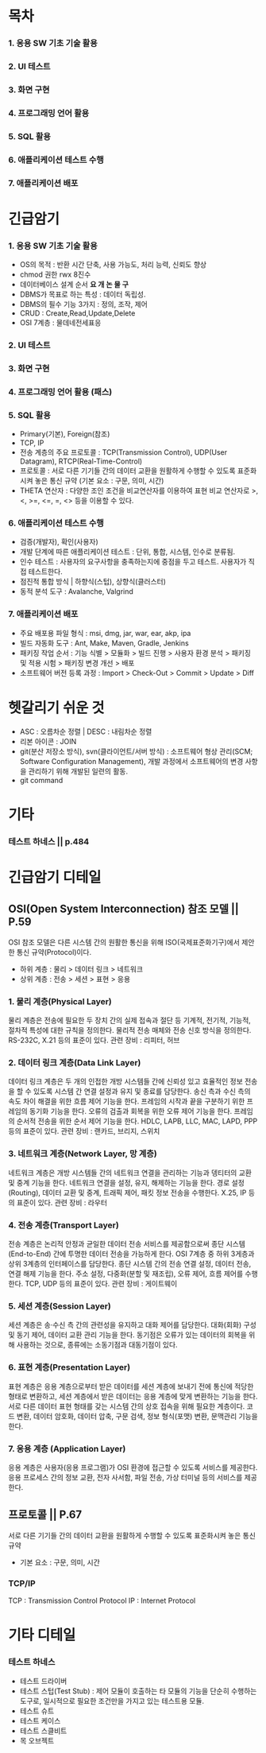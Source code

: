# 목차
### 1. 응용 SW 기초 기술 활용
### 2. UI 테스트
### 3. 화면 구현
### 4. 프로그래밍 언어 활용
### 5. SQL 활용
### 6. 애플리케이션 테스트 수행
### 7. 애플리케이션 배포



# 긴급암기
### 1. 응용 SW 기초 기술 활용
- OS의 목적 : 반환 시간 단축, 사용 가능도, 처리 능력, 신뢰도 향상
- chmod 권한 rwx 8진수
- 데이터베이스 설계 순서 **요 개 논 물 구**
- DBMS가 목표로 하는 특성 : 데이터 독립성.
- DBMS의 필수 기능 3가지 : 정의, 조작, 제어
- CRUD : Create,Read,Update,Delete
- OSI 7계층 : 물데네전세표응
### 2. UI 테스트
### 3. 화면 구현
### 4. 프로그래밍 언어 활용 (패스)
### 5. SQL 활용
- Primary(기본), Foreign(참조)
- TCP, IP
- 전송 계층의 주요 프로토콜 : TCP(Transmission Control), UDP(User Datagram), RTCP(Real-Time-Control)
- 프로토콜 : 서로 다른 기기들 간의 데이터 교환을 원활하게 수행할 수 있도록 표준화시켜 놓은 통신 규약 (기본 요소 : 구문, 의미, 시간)
- THETA 연산자 : 다양한 조인 조건을 비교연산자를 이용하여 표현
  비교 연산자로 >, <, >=, <=, =, <> 등을 이용할 수 있다.
### 6. 애플리케이션 테스트 수행
- 검증(개발자), 확인(사용자)
- 개발 단계에 따른 애플리케이션 테스트 : 단위, 통합, 시스템, 인수로 분류됨.
- 인수 테스트 : 사용자의 요구사항을 충족하는지에 중점을 두고 테스트. 사용자가 직접 테스트한다.
- 점진적 통합 방식 | 하향식(스텁), 상향식(클러스터)
- 동적 분석 도구 : Avalanche, Valgrind
### 7. 애플리케이션 배포
- 주요 배포용 파일 형식 : msi, dmg, jar, war, ear, akp, ipa
- 빌드 자동화 도구 : Ant, Make, Maven, Gradle, Jenkins
- 패키징 작업 순서 : 기능 식별 > 모듈화 > 빌드 진행 > 사용자 환경 분석 > 패키징 및 적용 시험 > 패키징 변경 개선 > 배포
- 소프트웨어 버전 등록 과정 : Import > Check-Out > Commit > Update > Diff



# 헷갈리기 쉬운 것
- ASC : 오름차순 정렬 | DESC : 내림차순 정렬
- 리본 아이콘 : JOIN
- git(분산 저장소 방식), svn(클라이언트/서버 방식) : 소프트웨어 형상 관리(SCM; Software Configuration Management), 개발 과정에서 소프트웨어의 변경 사항을 관리하기 위해 개발된 일련의 활동.
- git command



# 기타
### 테스트 하네스 || p.484


# 긴급암기 디테일

## OSI(Open System Interconnection) 참조 모델 || P.59
OSI 참조 모델은 다른 시스템 간의 원활한 통신을 위해 ISO(국제표준화기구)에서 제안한 통신 규약(Protocol)이다.
- 하위 계층 : 물리 > 데이터 링크 > 네트워크
- 상위 계층 : 전송 > 세션 > 표현 > 응용

### 1. 물리 계층(Physical Layer)
물리 계층은 전송에 필요한 두 장치 간의 실제 접속과 절단 등 기계적, 전기적, 기능적, 절차적 특성에 대한 규칙을 정의한다.
물리적 전송 매체와 전송 신호 방식을 정의한다.
RS-232C, X.21 등의 표준이 있다.
관련 장비 : 리피터, 허브

### 2. 데이터 링크 계층(Data Link Layer)
데이터 링크 계층은 두 개의 인접한 개방 시스템들 간에 신뢰성 있고 효율적인 정보 전송을 할 수 있도록 시스템 간 연결 설정과 유지 및 종료를 담당한다.
송신 측과 수신 측의 속도 차이 해결을 위한 흐름 제어 기능을 한다.
프레임의 시작과 끝을 구분하기 위한 프레임의 동기화 기능을 한다.
오류의 검출과 회복을 위한 오류 제어 기능을 한다.
프레임의 순서적 전송을 위한 순서 제어 기능을 한다.
HDLC, LAPB, LLC, MAC, LAPD, PPP 등의 표준이 있다.
관련 장비 : 랜카드, 브리지, 스위치

### 3. 네트워크 계층(Network Layer, 망 계층)
네트워크 계층은 개방 시스템들 간의 네트워크 연결을 관리하는 기능과 뎅티터의 교환 및 중계 기능을 한다.
네트워크 연결을 설정, 유지, 해제하는 기능을 한다.
경로 설정(Routing), 데이터 교환 및 중계, 트래픽 제어, 패킷 정보 전송을 수행한다.
X.25, IP 등의 표준이 있다.
관련 장비 : 라우터

### 4. 전송 계층(Transport Layer)
전송 계층은 논리적 안정과 균일한 데이터 전송 서비스를 제공함으로써 종단 시스템(End-to-End) 간에 투명한 데이터 전송을 가능하게 한다.
OSI 7계층 중 하위 3게층과 상위 3계층의 인터페이스를 담당한다.
종단 시스템 간의 전송 연결 설정, 데이터 전송, 연결 해제 기능을 한다.
주소 설정, 다중화(분할 및 재조립), 오류 제어, 흐름 제어를 수행한다.
TCP, UDP 등의 표준이 있다.
관련 장비 : 게이트웨이

### 5. 세션 계층(Session Layer)
세션 계층은 송·수신 측 간의 관련성을 유지하고 대화 제어를 담당한다. 대화(회화) 구성 및 동기 제어, 데이터 교환 관리 기능을 한다.
동기점은 오류가 있는 데이터의 회복을 위해 사용하는 것으로, 종류에는 소동기점과 대동기점이 있다.

### 6. 표현 계층(Presentation Layer)
표현 계층은 응용 계층으로부터 받은 데이터를 세션 계층에 보내기 전에 통신에 적당한 형태로 변환하고, 세션 계층에서 받은 데이터는 응용 계층에 맞게 변환하는 기능을 한다.
서로 다른 데이터 표현 형태를 갖는 시스템 간의 상호 접속을 위해 필요한 계층이다.
코드 변환, 데이터 암호화, 데이터 압축, 구문 검색, 정보 형식(포맷) 변환, 문맥관리 기능을 한다.

### 7. 응용 계층 (Application Layer)
응용 계층은 사용자(응용 프로그램)가 OSI 환경에 접근할 수 있도록 서비스를 제공한다.
응용 프로세스 간의 정보 교환, 전자 사서함, 파일 전송, 가상 터미널 등의 서비스를 제공한다.


## 프로토콜 || P.67
서로 다른 기기들 간의 데이터 교환을 원활하게 수행할 수 있도록 표준화시켜 놓은 통신 규약
- 기본 요소 : 구문, 의미, 시간

### TCP/IP
TCP : Transmission Control Protocol
IP : Internet Protocol


# 기타 디테일
### 테스트 하네스
- 테스트 드라이버
- 테스트 스텁(Test Stub) : 제어 모듈이 호출하는 타 모듈의 기능을 단순히 수행하는 도구로, 일시적으로 필요한 조건만을 가지고 있는 테스트용 모듈.
- 테스트 슈트
- 테스트 케이스
- 테스트 스클비트
- 목 오브젝트